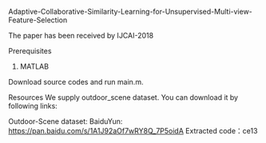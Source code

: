 Adaptive-Collaborative-Similarity-Learning-for-Unsupervised-Multi-view-Feature-Selection

The paper has been received by IJCAI-2018

Prerequisites
1. MATLAB

Download source codes and run main.m.


Resources
We supply outdoor_scene dataset. You can download it by following links:

Outdoor-Scene dataset: BaiduYun: https://pan.baidu.com/s/1A1J92aOf7wRY8Q_7P5oidA  Extracted code：ce13 
